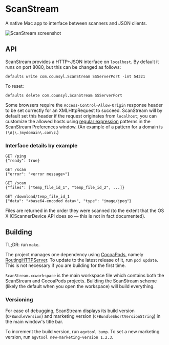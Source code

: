 # ScanStream
A native Mac app to interface between scanners and JSON clients.

![ScanStream screenshot](https://f.cloud.github.com/assets/14237/978605/eb5356d0-06c2-11e3-81c4-0241a2c0d668.png)

## API

ScanStream provides a HTTP+JSON interface on `localhost`. By default it runs on port 8080, but this can be changed as follows:

    defaults write com.counsyl.ScanStream SSServerPort -int 54321

To reset:

    defaults delete com.counsyl.ScanStream SSServerPort

Some browsers require the `Access-Control-Allow-Origin` response header to be set correctly for an XMLHttpRequest to succeed. ScanStream will by default set this header if the request originates from `localhost`; you can customize the allowed hosts using [regular expression](http://developer.apple.com/library/ios/documentation/Cocoa/Reference/Foundation/Classes/NSString_Class/Reference/NSString.html#//apple_ref/c/econst/NSRegularExpressionSearch) patterns in the ScanStream Preferences window. (An example of a pattern for a domain is `(\A|\.)mydomain\.com\z`.)

### Interface details by example

    GET /ping
    {"ready": true}

    GET /scan
    {"error": "<error message>"}

    GET /scan
    {"files": ["temp_file_id_1", "temp_file_id_2", ...]}

    GET /download/temp_file_id_1
    {"data": "<base64-encoded data>", "type": "image/jpeg"}

Files are returned in the order they were scanned (to the extent that the OS X
ICScannerDevice API does so — this is not in fact documented).

## Building

TL;DR: run `make`.

The project manages one dependency using [CocoaPods](http://cocoapods.org/), namely [RoutingHTTPServer](http://cocoadocs.org/docsets/RoutingHTTPServer/). To update to the latest release of it, run `pod update`. This is not necessary if you are building for the first time.

`ScanStream.xcworkspace` is the main workspace file which contains both the ScanStream and CocoaPods projects. Building the ScanStream scheme (likely the default when you open the workspace) will build everything.

### Versioning

For ease of debugging, ScanStream displays its build version
(`CFBundleVersion`) and marketing version (`CFBundleShortVersionString`) in the
main window's title bar.

To increment the build version, run `agvtool bump`. To set a new marketing
version, run `agvtool new-marketing-version 1.2.3`.

